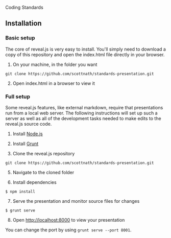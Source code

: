 Coding Standards

## Installation

### Basic setup

The core of reveal.js is very easy to install. You'll simply need to download a copy of this repository and open the index.html file directly in your browser.

1. On your machine, in the folder you want

```
git clone https://github.com/scottnath/standards-presentation.git
```

2. Open index.html in a browser to view it


### Full setup

Some reveal.js features, like external markdown, require that presentations run from a local web server. The following instructions will set up such a server as well as all of the development tasks needed to make edits to the reveal.js source code.

1. Install [Node.js](http://nodejs.org/)

2. Install [Grunt](http://gruntjs.com/getting-started#installing-the-cli)

4. Clone the reveal.js repository
```
git clone https://github.com/scottnath/standards-presentation.git
```

5. Navigate to the cloned folder

6. Install dependencies
```
$ npm install
```

7. Serve the presentation and monitor source files for changes
```
$ grunt serve
```

8. Open <http://localhost:8000> to view your presentation

You can change the port by using `grunt serve --port 8001`.
